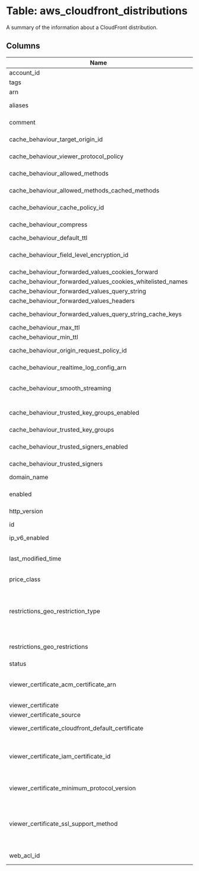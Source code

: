 
# Table: aws_cloudfront_distributions
A summary of the information about a CloudFront distribution.
## Columns
| Name        | Type           | Description  |
| ------------- | ------------- | -----  |
|account_id|text|The AWS Account ID of the resource.|
|tags|jsonb||
|arn|text|The ARN (Amazon Resource Name) for the distribution|
|aliases|text[]|A complex type that contains the CNAME aliases, if any, that you want to associate with this distribution.|
|comment|text|The comment originally specified when this distribution was created.  This member is required.|
|cache_behaviour_target_origin_id|text|The value of ID for the origin that you want CloudFront to route requests to when they use the default cache behavior.  This member is required.|
|cache_behaviour_viewer_protocol_policy|text|The protocol that viewers can use to access the files in the origin specified by TargetOriginId when a request matches the path pattern in PathPattern|
|cache_behaviour_allowed_methods|text[]|A complex type that contains the HTTP methods that you want CloudFront to process and forward to your origin.  This member is required.|
|cache_behaviour_allowed_methods_cached_methods|text[]|A complex type that contains the HTTP methods that you want CloudFront to cache responses to.  This member is required.|
|cache_behaviour_cache_policy_id|text|The unique identifier of the cache policy that is attached to the default cache behavior|
|cache_behaviour_compress|boolean|Whether you want CloudFront to automatically compress certain files for this cache behavior|
|cache_behaviour_default_ttl|bigint|This field is deprecated|
|cache_behaviour_field_level_encryption_id|text|The value of ID for the field-level encryption configuration that you want CloudFront to use for encrypting specific fields of data for the default cache behavior.|
|cache_behaviour_forwarded_values_cookies_forward|text|This field is deprecated|
|cache_behaviour_forwarded_values_cookies_whitelisted_names|text[]|A list of cookie names.|
|cache_behaviour_forwarded_values_query_string|boolean|This field is deprecated|
|cache_behaviour_forwarded_values_headers|text[]|A list of HTTP header names.|
|cache_behaviour_forwarded_values_query_string_cache_keys|text[]|A list that contains the query string parameters that you want CloudFront to use as a basis for caching for a cache behavior|
|cache_behaviour_max_ttl|bigint|This field is deprecated|
|cache_behaviour_min_ttl|bigint|This field is deprecated|
|cache_behaviour_origin_request_policy_id|text|The unique identifier of the origin request policy that is attached to the default cache behavior|
|cache_behaviour_realtime_log_config_arn|text|The Amazon Resource Name (ARN) of the real-time log configuration that is attached to this cache behavior|
|cache_behaviour_smooth_streaming|boolean|Indicates whether you want to distribute media files in the Microsoft Smooth Streaming format using the origin that is associated with this cache behavior. If so, specify true; if not, specify false|
|cache_behaviour_trusted_key_groups_enabled|boolean|This field is true if any of the key groups in the list have public keys that CloudFront can use to verify the signatures of signed URLs and signed cookies. If not, this field is false.  This member is required.|
|cache_behaviour_trusted_key_groups|text[]|A list of key groups identifiers.|
|cache_behaviour_trusted_signers_enabled|boolean|This field is true if any of the AWS accounts have public keys that CloudFront can use to verify the signatures of signed URLs and signed cookies|
|cache_behaviour_trusted_signers|text[]|A list of AWS account identifiers.|
|domain_name|text|The domain name that corresponds to the distribution, for example, d111111abcdef8.cloudfront.net.  This member is required.|
|enabled|boolean|Whether the distribution is enabled to accept user requests for content.  This member is required.|
|http_version|text|Specify the maximum HTTP version that you want viewers to use to communicate with CloudFront|
|id|text|The identifier for the distribution|
|ip_v6_enabled|boolean|Whether CloudFront responds to IPv6 DNS requests with an IPv6 address for your distribution.  This member is required.|
|last_modified_time|timestamp without time zone|The date and time the distribution was last modified.  This member is required.|
|price_class|text|A complex type that contains information about price class for this streaming distribution.  This member is required.|
|restrictions_geo_restriction_type|text|The method that you want to use to restrict distribution of your content by country:  * none: No geo restriction is enabled, meaning access to content is not restricted by client geo location.  * blacklist: The Location elements specify the countries in which you don't want CloudFront to distribute your content.  * whitelist: The Location elements specify the countries in which you want CloudFront to distribute your content.  This member is required.|
|restrictions_geo_restrictions|text[]|A complex type that contains a Location element for each country in which you want CloudFront either to distribute your content (whitelist) or not distribute your content (blacklist)|
|status|text|The current status of the distribution|
|viewer_certificate_acm_certificate_arn|text|If the distribution uses Aliases (alternate domain names or CNAMEs) and the SSL/TLS certificate is stored in AWS Certificate Manager (ACM) (https://docs.aws.amazon.com/acm/latest/userguide/acm-overview.html), provide the Amazon Resource Name (ARN) of the ACM certificate|
|viewer_certificate|text|This field is deprecated|
|viewer_certificate_source|text|This field is deprecated|
|viewer_certificate_cloudfront_default_certificate|boolean|If the distribution uses the CloudFront domain name such as d111111abcdef8.cloudfront.net, set this field to true|
|viewer_certificate_iam_certificate_id|text|If the distribution uses Aliases (alternate domain names or CNAMEs) and the SSL/TLS certificate is stored in AWS Identity and Access Management (AWS IAM) (https://docs.aws.amazon.com/IAM/latest/UserGuide/id_credentials_server-certs.html), provide the ID of the IAM certificate|
|viewer_certificate_minimum_protocol_version|text|If the distribution uses Aliases (alternate domain names or CNAMEs), specify the security policy that you want CloudFront to use for HTTPS connections with viewers|
|viewer_certificate_ssl_support_method|text|If the distribution uses Aliases (alternate domain names or CNAMEs), specify which viewers the distribution accepts HTTPS connections from.  * sni-only – The distribution accepts HTTPS connections from only viewers that support server name indication (SNI) (https://en.wikipedia.org/wiki/Server_Name_Indication). This is recommended|
|web_acl_id|text|The Web ACL Id (if any) associated with the distribution.  This member is required.|

